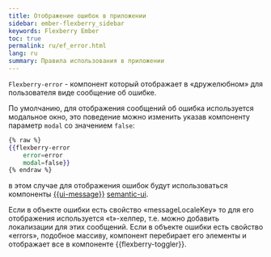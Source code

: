 ```yaml
---
title: Отображение ошибок в приложении
sidebar: ember-flexberry_sidebar
keywords: Flexberry Ember
toc: true
permalink: ru/ef_error.html
lang: ru
summary: Правила использования в приложении
---
```


`Flexberry-error` - компонент который отображает в «дружелюбном» для пользователя виде сообщение об ошибке.

По умолчанию, для отображения сообщений об ошибка используется модальное окно, это поведение можно изменить указав компоненту параметр `modal` со значением `false`: 

```hbs
{% raw %}
{{flexberry-error
    error=error
    modal=false}}
{% endraw %}
```

в этом случае для отображения ошибок будут использоваться компоненты [{{ui-message}}](ef_ui-message.html) [semantic-ui](http://semantic-ui.com/collections/message.html).

Если в объекте ошибки есть свойство «messageLocaleKey» то для его отображения используется «t»-хелпер, т.е. можно добавить локализации для этих сообщений.
Если в объекте ошибки есть свойство «errors», подобное массиву, компонент перебирает его элементы и отображает все в компоненте {{flexberry-toggler}}.
